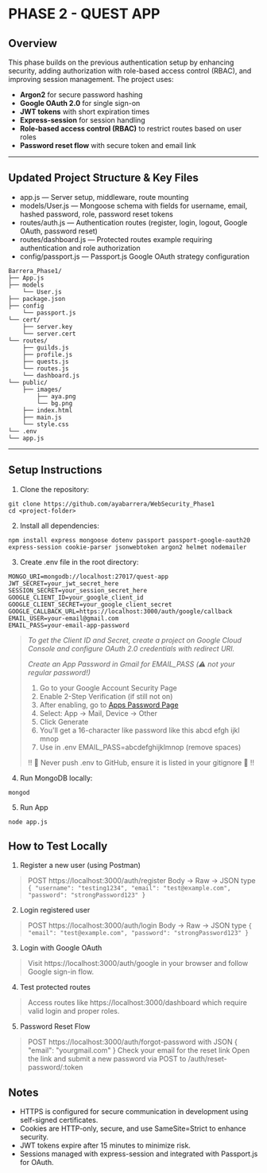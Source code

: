 # PHASE 2 - QUEST APP

## Overview

This phase builds on the previous authentication setup by enhancing security, adding authorization with role-based access control (RBAC), and improving session management. The project uses:

- **Argon2** for secure password hashing  
- **Google OAuth 2.0** for single sign-on  
- **JWT tokens** with short expiration times  
- **Express-session** for session handling  
- **Role-based access control (RBAC)** to restrict routes based on user roles  
- **Password reset flow** with secure token and email link

---
## Updated Project Structure & Key Files

* app.js — Server setup, middleware, route mounting
* models/User.js — Mongoose schema with fields for username, email, hashed password, role, password reset tokens
* routes/auth.js — Authentication routes (register, login, logout, Google OAuth, password reset)
* routes/dashboard.js — Protected routes example requiring authentication and role authorization
* config/passport.js — Passport.js Google OAuth strategy configuration

```
Barrera_Phase1/
├── App.js
├── models
    └── User.js
├── package.json
├── config    
    └── passport.js
└── cert/
    ├── server.key
    └── server.cert
└── routes/
    ├── guilds.js
    ├── profile.js
    ├── quests.js
    └── routes.js
    └── dashboard.js
└── public/
    ├── images/
        ├── aya.png
        └── bg.png
    ├── index.html
    ├── main.js
    └── style.css
└── .env
└── app.js
```
---
## Setup Instructions
1. Clone the repository:
```
git clone https://github.com/ayabarrera/WebSecurity_Phase1
cd <project-folder>
```

2. Install all dependencies:
```
npm install express mongoose dotenv passport passport-google-oauth20 express-session cookie-parser jsonwebtoken argon2 helmet nodemailer

```

3. Create .env file in the root directory:
```
MONGO_URI=mongodb://localhost:27017/quest-app
JWT_SECRET=your_jwt_secret_here
SESSION_SECRET=your_session_secret_here
GOOGLE_CLIENT_ID=your_google_client_id
GOOGLE_CLIENT_SECRET=your_google_client_secret
GOOGLE_CALLBACK_URL=https://localhost:3000/auth/google/callback
EMAIL_USER=your-email@gmail.com
EMAIL_PASS=your-email-app-password
```
> *To get the Client ID and Secret, create a project on Google Cloud Console and configure OAuth 2.0 credentials with redirect URI.*
> 
> *Create an App Password in Gmail for EMAIL_PASS (⚠️ not your regular password!)*
> 1. Go to your Google Account Security Page
> 2. Enable 2-Step Verification (if still not on)
> 3. After enabling, go to [Apps Password Page](https://myaccount.google.com/apppasswords)
> 4. Select: App -> Mail, Device -> Other
> 5. Click Generate 
> 6. You'll get a 16-character like password like this abcd efgh ijkl mnop
> 7. Use in .env EMAIL_PASS=abcdefghijklmnop (remove spaces)
> 
> !! 🛑 Never push .env to GitHub, ensure it is listed in your gitignore 🛑 !!

4. Run MongoDB locally:
```
mongod
```

5. Run App
```
node app.js
```

## How to Test Locally

1. Register a new user (using Postman)
> POST https://localhost:3000/auth/register
> Body -> Raw -> JSON 
> type
``
{
  "username": "testing1234",
  "email": "test@example.com",
  "password": "strongPassword123"
}
``

2. Login registered user
> POST https://localhost:3000/auth/login
> Body -> Raw -> JSON 
> type
``
{
  "email": "test@example.com",
  "password": "strongPassword123"
}
``
3. Login with Google OAuth
> Visit https://localhost:3000/auth/google in your browser and follow Google sign-in flow.

4. Test protected routes
> Access routes like https://localhost:3000/dashboard which require valid login and proper roles.

5. Password Reset Flow
> POST https://localhost:3000/auth/forgot-password with JSON { "email": "yourgmail.com" }
> Check your email for the reset link
> Open the link and submit a new password via POST to /auth/reset-password/:token

## Notes
* HTTPS is configured for secure communication in development using self-signed certificates.
* Cookies are HTTP-only, secure, and use SameSite=Strict to enhance security.
* JWT tokens expire after 15 minutes to minimize risk.
* Sessions managed with express-session and integrated with Passport.js for OAuth.